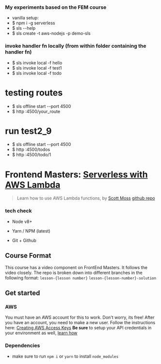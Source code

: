 ### My experiments based on the FEM course
* vanilla setup:
* $ npm i -g serverless
* $ sls --help
* $ sls create -t aws-nodejs -p demo-sls


### invoke handler fn locally (from within folder containing the handler fn)
* $ sls invoke local -f hello
* $ sls invoke local -f test1
* $ sls invoke local -f todo

# testing routes
* $ sls offline start --port 4500
* $ http :4500/your_route

# run test2_9
* $ sls offline start --port 4500
* $ http :4500/todos
* $ http :4500/todo/1

# 

# Frontend Masters: [Serverless with AWS Lambda](https://frontendmasters.com/courses/serverless-aws/)
> Learn how to use AWS Lambda functions, by [Scott Moss](https://github.com/hendrixer)
> [github repo](https://github.com/FrontendMasters/serverless-with-aws) 

### tech check
* Node v8+
* Yarn / NPM (latest)

* Git + Github

## Course Format
This course has a video component on FrontEnd Masters. It follows the video closely. The repo is broken down into different branches in the following format:
`lesson-{lesson number}`
`lesson-{lesson-number}-solution`

## Get started
### AWS
You must have an AWS account for this to work. Don't worry, its free! After you have an account, you need to make a new user. Follow the instructions here: [Creating AWS Access Keys](https://serverless.com/framework/docs/providers/aws/guide/credentials#creating-aws-access-keys)
**Be sure** to setup your API credentials in your environment as well, [learn how](https://serverless.com/framework/docs/providers/aws/guide/credentials#using-aws-access-keys)

### Dependencies
* make sure to run `npm i` or `yarn` to install `node_modules`

